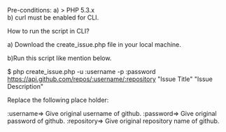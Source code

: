Pre-conditions:
a) > PHP 5.3.x  
b) curl must be enabled for CLI.

How to run the script in CLI?

a) Download the create_issue.php file in your local machine.

b)Run this script like mention below.

$ php create_issue.php -u :username -p :password https://api.github.com/repos/:username/:repository "Issue Title" "Issue Description"

Replace the following place holder:

:username=> Give original username of github.
:password=> Give original password of github.
:repository=> Give original repository name of github.